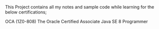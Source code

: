 This Project contains all my notes and sample code while learning for the below certifications;

OCA (1Z0-808)
The Oracle Certified Associate Java SE 8 Programmer